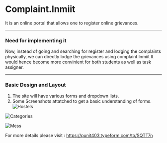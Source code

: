# Complaint.lnmiit
It is an online portal that allows one to register online grievances.

---

### Need for implementing it

Now, instead of going and searching for register and lodging the complaints physically, we can directly lodge the grievances using complaint.lnmiit
It would hence become more convinient for both students as well as task assigner.

---

### Basic Design and Layout
  1. The site will have various forms and dropdown lists.
  2. Some Screenshots attatched to get a basic understanding of forms.
  ![Hostels](https://user-images.githubusercontent.com/25201562/30340867-8e0f819e-9811-11e7-9038-440da9510f84.png)
  
  ![Categories](https://user-images.githubusercontent.com/25201562/30340868-8e3c5c5a-9811-11e7-85a0-c3193ad6440b.png)
  
  ![Mess](https://user-images.githubusercontent.com/25201562/30340988-02790a0a-9812-11e7-8f71-73bd2acf4752.png)
  
  For more details please visit : https://punit403.typeform.com/to/SQTT7n
